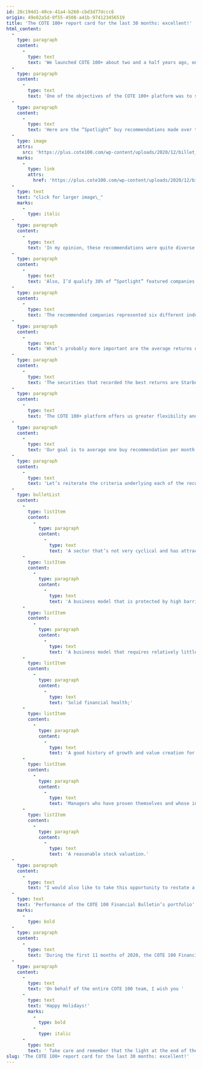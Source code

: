 ```yaml
---
id: 28c194d1-40ce-41a4-b260-cbd3d77dccc6
origin: 49e82a5d-9f55-4508-a41b-974123456519
title: 'The COTE 100+ report card for the last 30 months: excellent!'
html_content:
  -
    type: paragraph
    content:
      -
        type: text
        text: 'We launched COTE 100+ about two and a half years ago, on June 21, 2018.'
  -
    type: paragraph
    content:
      -
        type: text
        text: 'One of the objectives of the COTE 100+ platform was to submit more stock recommendations to our subscribers. We presented 25 securities to our readers in the last 30 months, which brings us close to our goal of averaging one stock recommendation per month. Of those 25 Spotlights, 24 were buy recommendations.'
  -
    type: paragraph
    content:
      -
        type: text
        text: 'Here are the “Spotlight” buy recommendations made over the past 30 months:'
  -
    type: image
    attrs:
      src: 'https://plus.cote100.com/wp-content/uploads/2020/12/billet_1_en.png'
    marks:
      -
        type: link
        attrs:
          href: 'https://plus.cote100.com/wp-content/uploads/2020/12/billet_1_en.png'
  -
    type: text
    text: "click for larger image\_"
    marks:
      -
        type: italic
  -
    type: paragraph
    content:
      -
        type: text
        text: 'In my opinion, these recommendations were quite diverse and offered a bit of everything to investors. Thirteen of the recommendations related to US securities, nine to Canadian securities and two to securities of foreign companies (outside of North America).'
  -
    type: paragraph
    content:
      -
        type: text
        text: 'Also, I’d qualify 38% of “Spotlight” featured companies as mid-cap (US $5 billion or less), the rest featured large-cap companies. The largest recommended company, Berkshire Hathaway, currently has a market cap of nearly US$535 billion; the smallest one, Solium Capital, had a market value of approximately C$600 million at the time of our recommendation.'
  -
    type: paragraph
    content:
      -
        type: text
        text: 'The recommended companies represented six different industries: 25% in the industrial sector, 25% in the financial sector, 21% in technology, 13% in consumer discretionary, 13% in consumer staples and 4% in the health sector. As you know, because we’re long-term investors, we’ve little interest in highly cyclical companies, which generally causes us to avoid companies in the natural resources sector.'
  -
    type: paragraph
    content:
      -
        type: text
        text: 'What’s probably more important are the average returns obtained by these 24 recommendations. Of the 24 recommended stocks, only four (17%) have so far recorded a negative return compared to their price at the time of publication. And these are minor declines, the worst being a 7.2% drop. Sixteen of them (67%) had a return of 10% or more. An investor who would have invested $10,000 in each of the 24 recommended stocks would today have a portfolio worth $295,573, which equates to a 23.2% return (excluding dividends). Furthermore, several were recommended before the pandemic.'
  -
    type: paragraph
    content:
      -
        type: text
        text: 'The securities that recorded the best returns are Starbucks (up 93.9%), Solium Capital (up 86.8%), following a takeover bid, Texas Roadhouse (up 69.2%), recommended in April at the pandemic dip in the market, and Richelieu Hardware (up 50.4%).'
  -
    type: paragraph
    content:
      -
        type: text
        text: 'The COTE 100+ platform offers us greater flexibility and allows us to propose more securities recommendations to PLATINUM subscribers and to regularly present the analysis of a security suggested by our subscribers via the “COTE 100 on demand” feature. We presented 17 “COTE 100 on demand” reports, most of which resulted in hold recommendations, two led to buy recommendations and two to sell recommendations. The fact of not systematically buying each recommended security in the COTE 100 Financial Bulletin portfolio gives us greater flexibility than in the past, when we added each of the recommended securities to the portfolio, which, in some ways, is contrary to our philosophy of long-term investing.'
  -
    type: paragraph
    content:
      -
        type: text
        text: 'Our goal is to average one buy recommendation per month to our COTE 100+ Platinum subscribers. This goal is more difficult to achieve when the markets are relatively expensive, as they are now. However, I believe that this goal is beneficial to both our subscribers and our private wealth management clients as it forces us to continually seek opportunities in the stock markets. It encourages us to look outside North America for attractive opportunities for our investors.'
  -
    type: paragraph
    content:
      -
        type: text
        text: 'Let’s reiterate the criteria underlying each of the recommendations that we present to you:'
  -
    type: bulletList
    content:
      -
        type: listItem
        content:
          -
            type: paragraph
            content:
              -
                type: text
                text: 'A sector that’s not very cyclical and has attractive long-term growth potential;'
      -
        type: listItem
        content:
          -
            type: paragraph
            content:
              -
                type: text
                text: 'A business model that is protected by high barriers to entry;'
      -
        type: listItem
        content:
          -
            type: paragraph
            content:
              -
                type: text
                text: 'A business model that requires relatively little capital or has demonstrated its ability to generate significant free cash flow;'
      -
        type: listItem
        content:
          -
            type: paragraph
            content:
              -
                type: text
                text: 'Solid financial health;'
      -
        type: listItem
        content:
          -
            type: paragraph
            content:
              -
                type: text
                text: 'A good history of growth and value creation for shareholders;'
      -
        type: listItem
        content:
          -
            type: paragraph
            content:
              -
                type: text
                text: 'Managers who have proven themselves and whose interests are aligned with those of the shareholders;'
      -
        type: listItem
        content:
          -
            type: paragraph
            content:
              -
                type: text
                text: 'A reasonable stock valuation.'
  -
    type: paragraph
    content:
      -
        type: text
        text: "I would also like to take this opportunity to restate a fact that many investors forget too easily: you don't always have to be right to be successful on the stock market. I think that you just need to be right a little more often than you’re wrong. The key is to not lose too much when you’re wrong. We look forward to continuing to provide you with great recommendations in the months to come."
  -
    type: text
    text: 'Performance of the COTE 100 Financial Bulletin’s portfolio'
    marks:
      -
        type: bold
  -
    type: paragraph
    content:
      -
        type: text
        text: 'During the first 11 months of 2020, the COTE 100 Financial Bulletin portfolio, a real portfolio, posted a return of 13.0%, which we consider very satisfactory. Since its inception in 1988, this portfolio has recorded an annual compound return of 11.96%. An initial investment of $100,000 in 1988 would be worth nearly $4.17 million today.'
  -
    type: paragraph
    content:
      -
        type: text
        text: 'On behalf of the entire COTE 100 team, I wish you '
      -
        type: text
        text: 'Happy Holidays!'
        marks:
          -
            type: bold
          -
            type: italic
      -
        type: text
        text: ' Take care and remember that the light at the end of the tunnel is getting brighter: we’ll have a vaccine in 2021 and can soon resume our normal lives.'
slug: 'The COTE 100+ report card for the last 30 months: excellent!'
---
```

